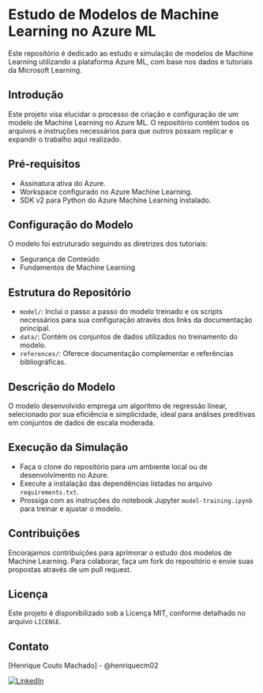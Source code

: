 # Estudo de Modelos de Machine Learning no Azure ML

Este repositório é dedicado ao estudo e simulação de modelos de Machine Learning utilizando a plataforma Azure ML, com base nos dados e tutoriais da Microsoft Learning.

## Introdução

Este projeto visa elucidar o processo de criação e configuração de um modelo de Machine Learning no Azure ML. O repositório contém todos os arquivos e instruções necessários para que outros possam replicar e expandir o trabalho aqui realizado.

## Pré-requisitos

- Assinatura ativa do Azure.
- Workspace configurado no Azure Machine Learning.
- SDK v2 para Python do Azure Machine Learning instalado.

## Configuração do Modelo

O modelo foi estruturado seguindo as diretrizes dos tutoriais:
- Segurança de Conteúdo
- Fundamentos de Machine Learning

## Estrutura do Repositório

- `model/`: Inclui o passo a passo do modelo treinado e os scripts necessários para sua configuração através dos links da documentação principal. 
- `data/`: Contém os conjuntos de dados utilizados no treinamento do modelo.
- `references/`: Oferece documentação complementar e referências bibliográficas.

## Descrição do Modelo

O modelo desenvolvido emprega um algoritmo de regressão linear, selecionado por sua eficiência e simplicidade, ideal para análises preditivas em conjuntos de dados de escala moderada.

## Execução da Simulação

- Faça o clone do repositório para um ambiente local ou de desenvolvimento no Azure.
- Execute a instalação das dependências listadas no arquivo `requirements.txt`.
- Prossiga com as instruções do notebook Jupyter `model-training.ipynb` para treinar e ajustar o modelo.

## Contribuições

Encorajamos contribuições para aprimorar o estudo dos modelos de Machine Learning. Para colaborar, faça um fork do repositório e envie suas propostas através de um pull request.

## Licença

Este projeto é disponibilizado sob a Licença MIT, conforme detalhado no arquivo `LICENSE`.

## Contato

[Henrique Couto Machado] - @henriquecm02

[![LinkedIn](https://img.shields.io/badge/LinkedIn-0077B5?style=for-the-badge&logo=linkedin&logoColor=white%29)](https://www.linkedin.com/in/henrique-couto-machado-027277215)


